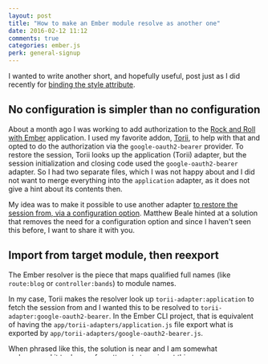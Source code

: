 ```yaml
---
layout: post
title: "How to make an Ember module resolve as another one"
date: 2016-02-12 11:12
comments: true
categories: ember.js
perk: general-signup
---
```


I wanted to write another short, and hopefully useful, post just as I did
recently for [binding the style attribute][1].

## No configuration is simpler than no configuration

About a month ago I was working to add authorization to the [Rock and Roll with
Ember][2] application. I used my favorite addon, [Torii][3], to help with that
and opted to do the authorization via the `google-oauth2-bearer` provider.  To
restore the session, Torii looks up the application (Torii) adapter, but the
session initialization and closing code used the `google-oauth2-bearer`
adapter. So I had two separate files, which I was not happy about and I did not
want to merge everything into the `application` adapter, as it does not give a
hint about its contents then.

My idea was to make it possible to use another adapter [to restore the session
from, via a configuration option][4]. Matthew Beale hinted at a solution that
removes the need for a configuration option and since I haven't seen this
before, I want to share it with you.

## Import from target module, then reexport

The Ember resolver is the piece that maps qualified full names (like
`route:blog` or `controller:bands`) to module names.

In my case, Torii makes the resolver look up `torii-adapter:application` to
fetch the session from and I wanted this to be resolved to
`torii-adapter:google-oauth2-bearer`. In the Ember CLI project, that is
equivalent of having the `app/torii-adapters/application.js` file export
what is exported by `app/torii-adapters/google-oauth2-bearer.js`.

When phrased like this, the solution is near and I am somewhat embarrassed it
took me a few attempts to arrive at this.

So the solution is to import in `app/torii-adapters/application.js` what
`app/torii-adapters/google-oauth2-bearer.js` exports and then reexport it:

```js
// app/torii-adapters/application.js
import GoogleOAuth2BearerAdapter from './google-oauth2-bearer';

export default GoogleOAuth2BearerAdapter;
```

```js
// app/torii-adapters/google-oauth2-bearer.js
export default Ember.Object.extend({
  (...)
});
```

Voila, we have "tricked" the resolver without adding any configuration
(and thus complexity) to the addon.

[1]: /2016/02/03/binding-style-attributes-warning-in-ember.html
[2]: http://rockandrollwithemberjs.com
[3]: https://github.com/Vestorly/torii
[4]: https://github.com/Vestorly/torii/issues/268

